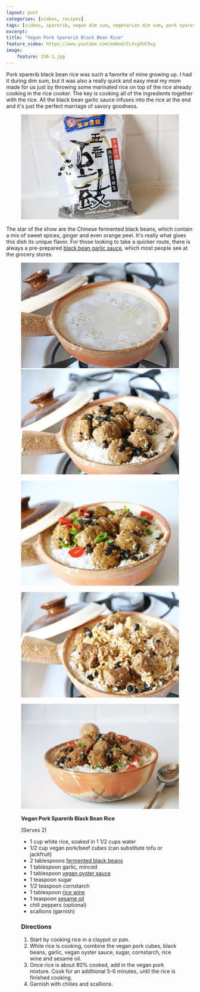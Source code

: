 ```yaml
---
layout: post
categories: [videos, recipes]
tags: [videos, sparerib, vegan dim sum, vegetarian dim sum, pork sparerib rice, black bean rice, chinese pork sparerib, rice]
excerpt: 
title: "Vegan Pork Sparerib Black Bean Rice"
feature_video: https://www.youtube.com/embed/CLVcgVUCRxg
image:
    feature: 336-1.jpg
---
```


Pork sparerib black bean rice was such a favorite of mine growing up.  I had it during dim sum, but it was also a really quick and easy meal my mom made for us just by throwing some marinated rice on top of the rice already cooking in the rice cooker.  The key is cooking all of the ingredients together with the rice.  All the black bean garlic sauce infuses into the rice at the end and it's just the perfect marriage of savory goodness.

<figure>
    <img src="/images/336-2.jpg">
</figure>

The star of the show are the Chinese fermented black beans, which contain a mix of sweet spices, ginger and even orange peel.  It's really what gives this dish its unique flavor.  For those looking to take a quicker route, there is always a pre-prepared [black bean garlic sauce](http://amzn.to/2tNRLPa), which most people see at the grocery stores.

<figure class="half">
    <img src="/images/336-3.jpg">
    <img src="/images/336-4.jpg">
</figure> 

<figure>
    <img src="/images/336-1.jpg">
</figure>

<figure>
    <img src="/images/336-6.jpg">
</figure>

<figure>
    <img src="/images/336-5.jpg">
</figure>


<figure class="ingredients" markdown="1">

__Vegan Pork Sparerib Black Bean Rice__

(Serves 2)

- 1 cup white rice, soaked in 1 1/2 cups water
- 1/2 cup vegan pork/beef cubes (can substitute tofu or jackfruit)
- 2 tablespoons [fermented black beans](http://amzn.to/2vNujiy)
- 1 tablespoon garlic, minced
- 1 tablespoon [vegan oyster sauce](http://amzn.to/2h6Gjsl)
- 1 teaspoon sugar
- 1/2 teaspoon cornstarch
- 1 tablespoon [rice wine](http://amzn.to/2lautum)
- 1 teaspoon [sesame oil](http://amzn.to/2jMXAaY)
- chili peppers (optional)
- scallions (garnish)

</figure>

<figure class="directions" markdown="1">

### Directions

1. Start by cooking rice in a claypot or pan.
2. While rice is cooking, combine the vegan pork cubes, black beans, garlic, vegan oyster sauce, sugar, cornstarch, rice wine and sesame oil.
3. Once rice is about 80% cooked, add in the vegan pork mixture.  Cook for an additional 5-6 minutes, until the rice is finished cooking.
4. Garnish with chilies and scallions.

</figure>